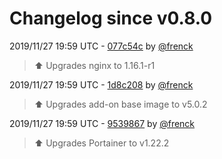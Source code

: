 # Changelog since v0.8.0

2019/11/27 19:59 UTC - [077c54c](https://github.com/hassio-addons/addon-portainer/commit/077c54cb9315f4f4b34a9a62c408ca0f9c6dfab8) by [@frenck](https://github.com/frenck)
> :arrow_up: Upgrades nginx to 1.16.1-r1 

2019/11/27 19:59 UTC - [1d8c208](https://github.com/hassio-addons/addon-portainer/commit/1d8c2089513c81afb2a6abc0be37796c7d17ea73) by [@frenck](https://github.com/frenck)
> :arrow_up: Upgrades add-on base image to v5.0.2 

2019/11/27 19:59 UTC - [9539867](https://github.com/hassio-addons/addon-portainer/commit/9539867ba512edd5e16aa000fa25fc8a8b5c5cac) by [@frenck](https://github.com/frenck)
> :arrow_up: Upgrades Portainer to v1.22.2 

